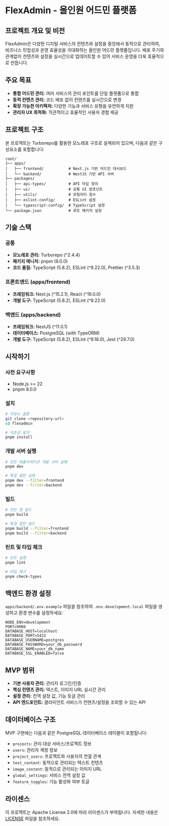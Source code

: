 # FlexAdmin - 올인원 어드민 플랫폼

## 프로젝트 개요 및 비전

FlexAdmin은 다양한 디지털 서비스의 컨텐츠와 설정을 중앙에서 동적으로 관리하여, 비즈니스 민첩성과 운영 효율성을 극대화하는 올인원 어드민 플랫폼입니다. 배포 주기와 관계없이 컨텐츠와 설정을 실시간으로 업데이트할 수 있어 서비스 운영을 더욱 효율적으로 만듭니다.

## 주요 목표

- **통합 어드민 관리:** 여러 서비스의 관리 포인트를 단일 플랫폼으로 통합
- **동적 컨텐츠 관리:** 코드 배포 없이 컨텐츠를 실시간으로 변경
- **확장 가능한 아키텍처:** 다양한 기능과 서비스 유형을 유연하게 지원
- **관리자 UX 최적화:** 직관적이고 효율적인 사용자 경험 제공

## 프로젝트 구조

본 프로젝트는 Turborepo를 활용한 모노레포 구조로 설계되어 있으며, 다음과 같은 구성요소를 포함합니다:

```
root/
├── apps/
│   ├── frontend/           # Next.js 기반 어드민 대시보드
│   └── backend/            # NestJS 기반 API 서버
├── packages/
│   ├── api-types/          # API 타입 정의
│   ├── ui/                 # 공통 UI 컴포넌트
│   ├── utils/              # 유틸리티 함수
│   ├── eslint-config/      # ESLint 설정
│   └── typescript-config/  # TypeScript 설정
└── package.json            # 루트 패키지 설정
```

## 기술 스택

### 공통

- **모노레포 관리:** Turborepo (^2.4.4)
- **패키지 매니저:** pnpm (9.0.0)
- **코드 품질:** TypeScript (5.8.2), ESLint (^9.22.0), Prettier (^3.5.3)

### 프론트엔드 (apps/frontend)

- **프레임워크:** Next.js (^15.2.1), React (^19.0.0)
- **개발 도구:** TypeScript (5.8.2), ESLint (^9.22.0)

### 백엔드 (apps/backend)

- **프레임워크:** NestJS (^11.0.1)
- **데이터베이스:** PostgreSQL (with TypeORM)
- **개발 도구:** TypeScript (5.8.2), ESLint (^9.18.0), Jest (^29.7.0)

## 시작하기

### 사전 요구사항

- Node.js >= 22
- pnpm 9.0.0

### 설치

```bash
# 저장소 클론
git clone <repository-url>
cd flexadmin

# 의존성 설치
pnpm install
```

### 개발 서버 실행

```bash
# 모든 애플리케이션 개발 서버 실행
pnpm dev

# 특정 앱만 실행
pnpm dev --filter=frontend
pnpm dev --filter=backend
```

### 빌드

```bash
# 모든 앱 빌드
pnpm build

# 특정 앱만 빌드
pnpm build --filter=frontend
pnpm build --filter=backend
```

### 린트 및 타입 체크

```bash
# 린트 실행
pnpm lint

# 타입 체크
pnpm check-types
```

## 백엔드 환경 설정

`apps/backend/.env.example` 파일을 참조하여 `.env.development.local` 파일을 생성하고 환경 변수를 설정하세요:

```
NODE_ENV=development
PORT=9000
DATABASE_HOST=localhost
DATABASE_PORT=5432
DATABASE_USERNAME=postgres
DATABASE_PASSWORD=your_db_password
DATABASE_NAME=your_db_name
DATABASE_SSL_ENABLED=false
```

## MVP 범위

- **기본 사용자 관리:** 관리자 로그인/인증
- **핵심 컨텐츠 관리:** 텍스트, 이미지 URL 실시간 관리
- **설정 관리:** 전역 설정 값, 기능 토글 관리
- **API 엔드포인트:** 클라이언트 서비스가 컨텐츠/설정을 조회할 수 있는 API

## 데이터베이스 구조

MVP 구현에는 다음과 같은 PostgreSQL 데이터베이스 테이블이 포함됩니다:

- `projects`: 관리 대상 서비스/프로젝트 정보
- `users`: 관리자 계정 정보
- `project_users`: 프로젝트와 사용자의 연결 관계
- `text_content`: 동적으로 관리되는 텍스트 컨텐츠
- `image_content`: 동적으로 관리되는 이미지 URL
- `global_settings`: 서비스 전역 설정 값
- `feature_toggles`: 기능 활성화 여부 토글

## 라이센스

이 프로젝트는 Apache License 2.0에 따라 라이센스가 부여됩니다. 자세한 내용은 [LICENSE](LICENSE) 파일을 참조하세요.
